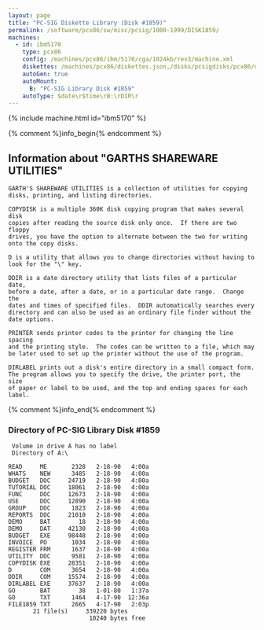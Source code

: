 ```yaml
---
layout: page
title: "PC-SIG Diskette Library (Disk #1859)"
permalink: /software/pcx86/sw/misc/pcsig/1000-1999/DISK1859/
machines:
  - id: ibm5170
    type: pcx86
    config: /machines/pcx86/ibm/5170/cga/1024kb/rev3/machine.xml
    diskettes: /machines/pcx86/diskettes.json,/disks/pcsigdisks/pcx86/diskettes.json
    autoGen: true
    autoMount:
      B: "PC-SIG Library Disk #1859"
    autoType: $date\r$time\rB:\rDIR\r
---
```


{% include machine.html id="ibm5170" %}

{% comment %}info_begin{% endcomment %}

## Information about "GARTHS SHAREWARE UTILITIES"

    GARTH'S SHAREWARE UTILITIES is a collection of utilities for copying
    disks, printing, and listing directories.
    
    COPYDISK is a multiple 360K disk copying program that makes several disk
    copies after reading the source disk only once.  If there are two floppy
    drives, you have the option to alternate between the two for writing
    onto the copy disks.
    
    D is a utility that allows you to change directories without having to
    look for the "\" key.
    
    DDIR is a date directory utility that lists files of a particular date,
    before a date, after a date, or in a particular date range.  Change the
    dates and times of specified files.  DDIR automatically searches every
    directory and can also be used as an ordinary file finder without the
    date options.
    
    PRINTER sends printer codes to the printer for changing the line spacing
    and the printing style.  The codes can be written to a file, which may
    be later used to set up the printer without the use of the program.
    
    DIRLABEL prints out a disk's entire directory in a small compact form.
    The program allows you to specify the drive, the printer port, the size
    of paper or label to be used, and the top and ending spaces for each
    label.
{% comment %}info_end{% endcomment %}


### Directory of PC-SIG Library Disk #1859

     Volume in drive A has no label
     Directory of A:\

    READ     ME       2328   2-18-90   4:00a
    WHATS    NEW      3485   2-18-90   4:00a
    BUDGET   DOC     24719   2-18-90   4:00a
    TUTORIAL DOC     18061   2-18-90   4:00a
    FUNC     DOC     12673   2-18-90   4:00a
    USE      DOC     12890   2-18-90   4:00a
    GROUP    DOC      1823   2-18-90   4:00a
    REPORTS  DOC     21010   2-18-90   4:00a
    DEMO     BAT        18   2-18-90   4:00a
    DEMO     DAT     42130   2-18-90   4:00a
    BUDGET   EXE     98448   2-18-90   4:00a
    INVOICE  PO       1034   2-18-90   4:00a
    REGISTER FRM      1637   2-18-90   4:00a
    UTILITY  DOC      9581   2-18-90   4:00a
    COPYDISK EXE     28351   2-18-90   4:00a
    D        COM      3654   2-18-90   4:00a
    DDIR     COM     15574   2-18-90   4:00a
    DIRLABEL EXE     37637   2-18-90   4:00a
    GO       BAT        38   1-01-80   1:37a
    GO       TXT      1464   4-17-90  12:36a
    FILE1859 TXT      2665   4-17-90   2:03p
           21 file(s)     339220 bytes
                           10240 bytes free
